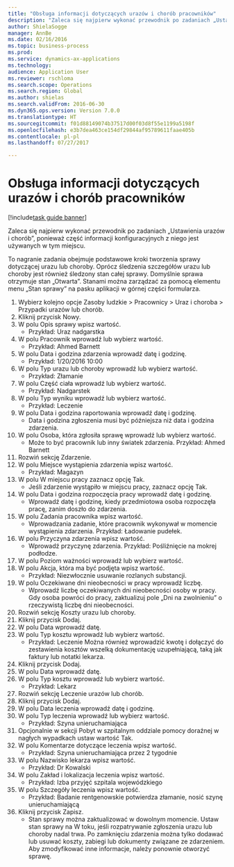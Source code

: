 ```yaml
--- 
title: "Obsługa informacji dotyczących urazów i chorób pracowników"
description: "Zaleca się najpierw wykonać przewodnik po zadaniach „Ustawienia urazów i chorób”, ponieważ część informacji konfiguracyjnych z niego jest używanych w tym miejscu."
author: ShielaSogge
manager: AnnBe
ms.date: 02/16/2016
ms.topic: business-process
ms.prod: 
ms.service: dynamics-ax-applications
ms.technology: 
audience: Application User
ms.reviewer: rschloma
ms.search.scope: Operations
ms.search.region: Global
ms.author: shielas
ms.search.validFrom: 2016-06-30
ms.dyn365.ops.version: Version 7.0.0
ms.translationtype: HT
ms.sourcegitcommit: f01d88149074b37517d00f03d8f55e1199a5198f
ms.openlocfilehash: e3b7dea463ce154df29844af95789611faae405b
ms.contentlocale: pl-pl
ms.lasthandoff: 07/27/2017

---
```

# <a name="maintain-employee-injury-and-illness-information"></a>Obsługa informacji dotyczących urazów i chorób pracowników

[!include[task guide banner](../../includes/task-guide-banner.md)]

Zaleca się najpierw wykonać przewodnik po zadaniach „Ustawienia urazów i chorób”, ponieważ część informacji konfiguracyjnych z niego jest używanych w tym miejscu. 



To nagranie zadania obejmuje podstawowe kroki tworzenia sprawy dotyczącej urazu lub choroby. Oprócz śledzenia szczegółów urazu lub choroby jest również śledzony stan całej sprawy.  Domyślnie sprawa otrzymuje stan „Otwarta”.  Stanami można zarządzać za pomocą elementu menu „Stan sprawy” na pasku aplikacji w górnej części formularza.

1. Wybierz kolejno opcje Zasoby ludzkie > Pracownicy > Uraz i choroba > Przypadki urazów lub chorób.
2. Kliknij przycisk Nowy.
3. W polu Opis sprawy wpisz wartość.
    * Przykład: Uraz nadgarstka  
4. W polu Pracownik wprowadź lub wybierz wartość.
    * Przykład: Ahmed Barnett  
5. W polu Data i godzina zdarzenia wprowadź datę i godzinę.
    * Przykład: 1/20/2016 10:00  
6. W polu Typ urazu lub choroby wprowadź lub wybierz wartość.
    * Przykład: Złamanie  
7. W polu Część ciała wprowadź lub wybierz wartość.
    * Przykład: Nadgarstek  
8. W polu Typ wyniku wprowadź lub wybierz wartość.
    * Przykład: Leczenie  
9. W polu Data i godzina raportowania wprowadź datę i godzinę.
    * Data i godzina zgłoszenia musi być późniejsza niż data i godzina zdarzenia.  
10. W polu Osoba, która zgłosiła sprawę wprowadź lub wybierz wartość.
    * Może to być pracownik lub inny światek zdarzenia.  Przykład: Ahmed Barnett  
11. Rozwiń sekcję Zdarzenie.
12. W polu Miejsce wystąpienia zdarzenia wpisz wartość.
    * Przykład: Magazyn  
13. W polu W miejscu pracy zaznacz opcję Tak.
    * Jeśli zdarzenie wystąpiło w miejscu pracy, zaznacz opcję Tak.  
14. W polu Data i godzina rozpoczęcia pracy wprowadź datę i godzinę.
    * Wprowadź datę i godzinę, kiedy przedmiotowa osoba rozpoczęła pracę, zanim doszło do zdarzenia.  
15. W polu Zadania pracownika wpisz wartość.
    * Wprowadzania zadanie, które pracownik wykonywał w momencie wystąpienia zdarzenia.  Przykład: Ładowanie pudełek.  
16. W polu Przyczyna zdarzenia wpisz wartość.
    * Wprowadź przyczynę zdarzenia.  Przykład: Pośliźnięcie na mokrej podłodze.  
17. W polu Poziom ważności wprowadź lub wybierz wartość.
18. W polu Akcja, która ma być podjęta wpisz wartość.
    * Przykład: Niezwłocznie usuwanie rozlanych substancji.  
19. W polu Oczekiwane dni nieobecności w pracy wprowadź liczbę.
    * Wprowadź liczbę oczekiwanych dni nieobecności osoby w pracy.  Gdy osoba powróci do pracy, zaktualizuj pole „Dni na zwolnieniu” o rzeczywistą liczbę dni nieobecności.  
20. Rozwiń sekcję Koszty urazu lub choroby.
21. Kliknij przycisk Dodaj.
22. W polu Data wprowadź datę.
23. W polu Typ kosztu wprowadź lub wybierz wartość.
    * Przykład:  Leczenie    Można również wprowadzić kwotę i dołączyć do zestawienia kosztów wszelką dokumentację uzupełniającą, taką jak faktury lub notatki lekarza.  
24. Kliknij przycisk Dodaj.
25. W polu Data wprowadź datę.
26. W polu Typ kosztu wprowadź lub wybierz wartość.
    * Przykład: Lekarz  
27. Rozwiń sekcję Leczenie urazów lub chorób.
28. Kliknij przycisk Dodaj.
29. W polu Data leczenia wprowadź datę i godzinę.
30. W polu Typ leczenia wprowadź lub wybierz wartość.
    * Przykład: Szyna unieruchamiająca  
31. Opcjonalnie w sekcji Pobyt w szpitalnym oddziale pomocy doraźnej w nagłych wypadkach ustaw wartość Tak.
32. W polu Komentarze dotyczące leczenia wpisz wartość.
    * Przykład: Szyna unieruchamiająca przez 2 tygodnie  
33. W polu Nazwisko lekarza wpisz wartość.
    * Przykład:  Dr Kowalski  
34. W polu Zakład i lokalizacja leczenia wpisz wartość.
    * Przykład: Izba przyjęć szpitala wojewódzkiego  
35. W polu Szczegóły leczenia wpisz wartość.
    * Przykład: Badanie rentgenowskie potwierdza złamanie, nosić szynę unieruchamiającą  
36. Kliknij przycisk Zapisz.
    * Stan sprawy można zaktualizować w dowolnym momencie.  Ustaw stan sprawy na W toku, jeśli rozpatrywanie zgłoszenia urazu lub choroby nadal trwa.  Po zamknięciu zdarzenia można tylko dodawać lub usuwać koszty, zabiegi lub dokumenty związane ze zdarzeniem.  Aby zmodyfikować inne informacje, należy ponownie otworzyć sprawę.  


